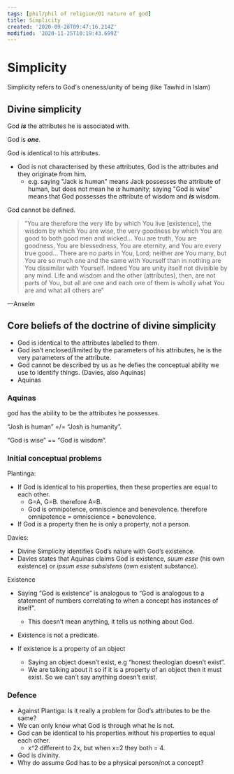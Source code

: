 ```yaml
---
tags: [phil/phil of religion/01 nature of god]
title: Simplicity
created: '2020-09-28T09:47:16.214Z'
modified: '2020-11-25T10:19:43.699Z'
---
```


# Simplicity
 Simplicity refers to God's oneness/unity of being (like Tawhid in Islam)

## Divine simplicity
God ***is*** the attributes he is associated with.

God is ***one***.

God is identical to his attributes.
- God is not characterised by these attributes, God is the attributes and they originate from him.
  - e.g. saying "Jack is human" means Jack possesses the attribute of human, but does not mean he *is* humanity; saying "God is wise" means that God possesses the attribute of wisdom and ***is*** wisdom.

God cannot be defined.

> ”You are therefore the very life by which You live [existence], the wisdom by which You are wise, the very goodness by which You are good to both good men and wicked… You are truth, You are goodness, You are blessedness, You are eternity, and You are every true good… There are no parts in You, Lord; neither are You many, but You are so much one and the same with Yourself than in nothing are You dissimilar with Yourself. Indeed You are unity itself not divisible by any mind. Life and wisdom and the other (attributes), then, are not parts of You, but all are one and each one of them is wholly what You are and what all others are”

—Anselm



## Core beliefs of the doctrine of divine simplicity

- God is identical to the attributes labelled to them.
- God isn’t enclosed/limited by the parameters of his attributes, he is the very parameters of the attribute.
- God cannot be described by us as he defies the conceptual ability we use to identify things. (Davies, also Aquinas) 
- Aquinas

### Aquinas

god has the ability to be the attributes he possesses.

“Josh is human” =/= “Josh is humanity”.

“God is wise” == “God is wisdom”.



### Initial conceptual problems

Plantinga:

- If God is identical to his properties, then these properties are equal to each other.
  - G=A, G=B. therefore A=B.
  - God is omnipotence, omniscience and benevolence. therefore omnipotence = omniscience = benevolence.
- If God is a property then he is only a property, not a person.

Davies:

- Divine Simplicity identifies God’s nature with God’s existence.
- Davies states that Aquinas claims God is existence, *suum esse* (his own existence) or *ipsum esse subsistens* (own existent substance).

Existence

- Saying “God is existence” is analogous to “God is analogous to a statement of numbers correlating to when a concept has instances of itself”. 
  - This doesn’t mean anything, it tells us nothing about God.


- Existence is not a predicate.

- If existence is a property of an object
  - Saying an object doesn’t exist, e.g “honest theologian doesn’t exist”.
  - We are talking about it so if it is a property of an object then it must exist. So we can’t say anything doesn’t exist.

### Defence

- Against Plantiga: Is it really a problem for God’s attributes to be the same?
- We can only know what God is through what he is not.
- God can be identical to his properties without his properties to equal each other.
  - x^2 different to 2x, but when x=2 they both = 4.
- God is divinity.
- Why do assume God has to be a physical person/not a concept?
